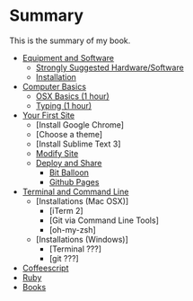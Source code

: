 # Summary

This is the summary of my book.

* [Equipment and Software](equipment_and_software/README.md)
   * [Strongly Suggested Hardware/Software](equipment_and_software/strongly_suggested_hardwaresoftware.md)
   * [Installation](equipment_and_software/installation.md)
* [Computer Basics](computer_basics/README.md)
   * [OSX Basics (1 hour)](computer_basics/osx_basics_1_hour.md)
   * [Typing (1 hour)](computer_basics/typing.md)
* [Your First Site](first_site/README.md)
  * [Install Google Chrome]
  * [Choose a theme]
  * [Install Sublime Text 3]
  * [Modify Site](first_site/modify.md)
  * [Deploy and Share](first_site/deployment.md)
    * [Bit Balloon](first_site/deployment/bit_balloon.md)
    * [Github Pages](first_site/deployment/github_pages.md)
* [Terminal and Command Line](terminal/README.md)
  * [Installations (Mac OSX)]
    * [iTerm 2]
    * [Git via Command Line Tools]
    * [oh-my-zsh]
  * [Installations (Windows)]
    * [Terminal ???]
    * [git ???]
* [Coffeescript](coffeescript/README.md)
* [Ruby](ruby/README.md)
* [Books](books/README.md)

